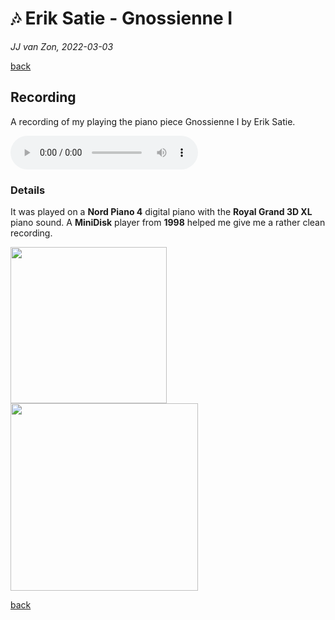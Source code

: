 🎶 Erik Satie - Gnossienne Ⅰ
============================

*JJ van Zon, 2022-03-03*

[back](../README.md)

Recording
---------

A recording of my playing the piano piece Gnossienne Ⅰ by Erik Satie.

<audio controls autoplay>
  <source src="satie-gnossienne-1-recording-320-kbps.mp3" type="audio/mpeg">
  Your browser does not support the audio element. <a href="satie-gnossienne-1-recording-320-kbps.mp3" download>Download file</a>
</audio>

### Details

It was played on a __Nord Piano 4__ digital piano with the __Royal Grand 3D XL__ piano sound. A __MiniDisk__ player from __1998__ helped me give me a rather clean recording.

<img src="https://jjvanzon.github.io/Piano-Playing-Docs/resources/preview-satie-gnossienne-1-sheet-music-simplification-detail.png" width="250" /> <img src="https://jjvanzon.github.io/Piano-Playing-Docs/resources/preview-mini-disk-recorder-detail.png" width="300" />

[back](../README.md)